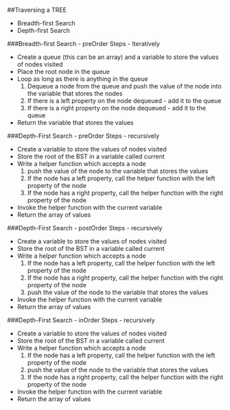 ##Traversing a TREE
- Breadth-first Search
- Depth-first Search

###Breadth-first Search - preOrder
Steps - Iteratively
- Create a queue (this can be an array) and a variable to store the values of nodes visited
- Place the root node in the queue
- Loop as long as there is anything in the queue
    1. Dequeue a node from the queue and push the value of the node into
    the variable that stores the nodes
    2. If there is a left property on the node dequeued - add it to the queue
    3. If there is a right property on the node dequeued - add it to the queue
- Return the variable that stores the values

###Depth-First Search - preOrder
Steps - recursively
- Create a variable to store the values of nodes visited
- Store the root of the BST in a variable called current
- Write a helper function which accepts a node
    1. push the value of the node to the variable that stores the values
    2. If the node has a left property, call the helper function with the left property of the node
    3. If the node has a right property, call the helper function with the right property of the node
- Invoke the helper function with the current variable
- Return the array of values 

###Depth-First Search - postOrder
Steps - recursively
- Create a variable to store the values of nodes visited
- Store the root of the BST in a variable called current
- Write a helper function which accepts a node
    1. If the node has a left property, call the helper function with the left property of the node
    2. If the node has a right property, call the helper function with the right property of the node
    3. push the value of the node to the variable that stores the values
- Invoke the helper function with the current variable
- Return the array of values 

###Depth-First Search - inOrder
Steps - recursively
- Create a variable to store the values of nodes visited
- Store the root of the BST in a variable called current
- Write a helper function which accepts a node
    1. If the node has a left property, call the helper function with the left property of the node
    2. push the value of the node to the variable that stores the values
    3. If the node has a right property, call the helper function with the right property of the node
- Invoke the helper function with the current variable
- Return the array of values 